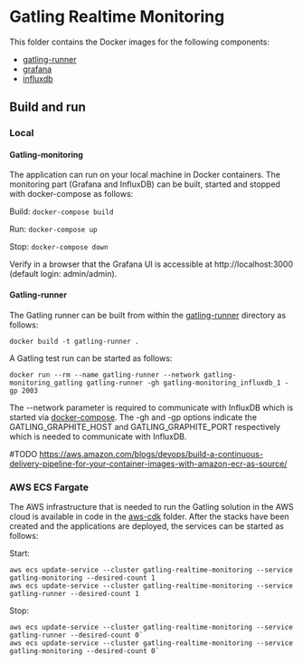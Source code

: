 # Gatling Realtime Monitoring
This folder contains the Docker images for the following components:
- [gatling-runner](./gatling-runner)
- [grafana](./grafana)
- [influxdb](./influxdb)

## Build and run
### Local
#### Gatling-monitoring
The application can run on your local machine in Docker containers. The monitoring part (Grafana and InfluxDB) 
can be built, started and stopped with docker-compose as follows:

Build:
`docker-compose build`

Run:
`docker-compose up`

Stop:
`docker-compose down`

Verify in a browser that the Grafana UI is accessible at http://localhost:3000 (default login: admin/admin).

#### Gatling-runner
The Gatling runner can be built from within the [gatling-runner](./gatling-runner) directory as follows:

`docker build -t gatling-runner .`

A Gatling test run can be started as follows: 

`docker run --rm --name gatling-runner --network gatling-monitoring_gatling gatling-runner -gh gatling-monitoring_influxdb_1 -gp 2003`

The --network parameter is required to communicate with InfluxDB which is started via [docker-compose](./docker-compose.yml).
The -gh and -gp options indicate the GATLING_GRAPHITE_HOST and GATLING_GRAPHITE_PORT respectively which is needed to communicate with InfluxDB.

#TODO
https://aws.amazon.com/blogs/devops/build-a-continuous-delivery-pipeline-for-your-container-images-with-amazon-ecr-as-source/

### AWS ECS Fargate
The AWS infrastructure that is needed to run the Gatling solution in the AWS cloud is available in code in the [aws-cdk](../aws-cdk) folder.
After the stacks have been created and the applications are deployed, the services can be started as follows:

Start:
```
aws ecs update-service --cluster gatling-realtime-monitoring --service gatling-monitoring --desired-count 1
aws ecs update-service --cluster gatling-realtime-monitoring --service gatling-runner --desired-count 1
```

Stop:
```
aws ecs update-service --cluster gatling-realtime-monitoring --service gatling-runner --desired-count 0`
aws ecs update-service --cluster gatling-realtime-monitoring --service gatling-monitoring --desired-count 0`
```
